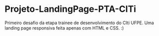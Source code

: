 # Projeto-LandingPage-PTA-CITi
Primeiro desafio da etapa trainee de desenvolvimento do CIti UFPE. Uma landing page responsiva feita apenas com HTML e CSS. :)
